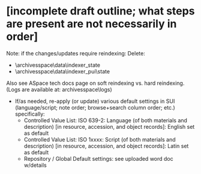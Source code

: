 # [incomplete draft outline; what steps are present are not necessarily in order]

Note: if the changes/updates require reindexing: Delete:

- \archivesspace\data\indexer_state
- \archivesspace\data\indexer_pui\state

Also see ASpace tech docs page on soft reindexing vs. hard reindexing.  (Logs are available at: archivesspace\logs\)

- If/as needed, re-apply (or update) various default settings in SUI (language/script; note order; browse+search column order; etc.)  specifically:
  - Controlled Value List: ISO 639-2: Language (of both materials and description)  [in resource, accession, and object records]: English set as default
  - Controlled Value List: ISO 1xxxx: Script (of both materials and description) [in resource, accession, and object records]: Latin set as default
  - Repository / Global Default settings:  see uploaded word doc w/details
